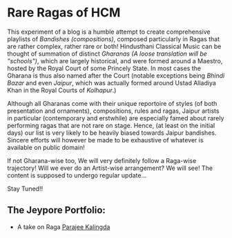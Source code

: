 # Rare Ragas of HCM 

This experiment of a blog is a humble attempt to create comprehensive playlists of _Bandishes (compositions)_, composed particularly in Ragas that are rather complex, rather rare or both! Hindusthani Classical Music can be thought of summation of distinct _Gharanas (A loose translation will be "schools")_, which are largely historical, and were formed around a Maestro, hosted by the Royal Court of some Princely State. In most cases the Gharana is thus also named after the Court (notable exceptions being _Bhindi Bazar_ and even _Jaipur_, which was actually formed around Ustad Alladiya Khan in the Royal Courts of _Kolhapur_.) 

Although all Gharanas come with their unique reportoire of styles (of both presentation and ornaments), compositions, rules and ragas, Jaipur artists in particular (contemporary and erstwhile) are especially famed about rarely performing ragas that are not rare on stage. Hence, (at least on the initial days) our list is very likely to be heavily biased towards Jaipur bandishes. Sincere efforts will however be made to be exhaustive of whatever is available on public domain! 


If not Gharana-wise too, We will very definitely follow a Raga-wise trajectory! Will we ever do an Artist-wise arrangement? We will see! The content is supposed to undergo regular update...

Stay Tuned!!

## The Jeypore Portfolio:

* A take on Raga [Parajee Kalingda](https://sagnikiiser.github.io/HCM/Parjee%20Kalingda/)
